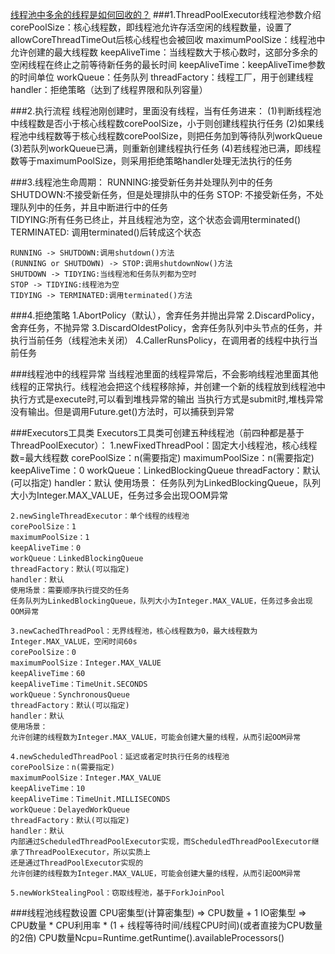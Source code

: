 [](https://www.cnblogs.com/fanguangdexiaoyuer/p/12332082.html#_label3_0)
[线程池中多余的线程是如何回收的？](https://mp.weixin.qq.com/s/CyOv2e0hTxzKG6yAgVtbcw)
###1.ThreadPoolExecutor线程池参数介绍
    corePoolSize：核心线程数，即线程池允许存活空闲的线程数量，设置了allowCoreThreadTimeOut后核心线程也会被回收
    maximumPoolSize：线程池中允许创建的最大线程数
    keepAliveTime：当线程数大于核心数时，这部分多余的空闲线程在终止之前等待新任务的最长时间
    keepAliveTime：keepAliveTime参数的时间单位
    workQueue：任务队列
    threadFactory：线程工厂，用于创建线程
    handler：拒绝策略（达到了线程界限和队列容量）

###2.执行流程
    线程池刚创建时，里面没有线程，当有任务进来：
    (1)判断线程池中线程数是否小于核心线程数corePoolSize，小于则创建线程执行任务
    (2)如果线程池中线程数等于核心线程数corePoolSize，则把任务加到等待队列workQueue
    (3)若队列workQueue已满，则重新创建线程执行任务
    (4)若线程池已满，即线程数等于maximumPoolSize，则采用拒绝策略handler处理无法执行的任务 

###3.线程池生命周期：
    RUNNING:接受新任务并处理队列中的任务
    SHUTDOWN:不接受新任务，但是处理排队中的任务 
    STOP: 不接受新任务，不处理队列中的任务，并且中断进行中的任务     
    TIDYING:所有任务已终止，并且线程池为空，这个状态会调用terminated()
    TERMINATED: 调用terminated()后转成这个状态
    
    RUNNING -> SHUTDOWN:调用shutdown()方法
    (RUNNING or SHUTDOWN) -> STOP:调用shutdownNow()方法
    SHUTDOWN -> TIDYING:当线程池和任务队列都为空时
    STOP -> TIDYING:线程池为空
    TIDYING -> TERMINATED:调用terminated()方法

###4.拒绝策略
    1.AbortPolicy（默认），舍弃任务并抛出异常
    2.DiscardPolicy，舍弃任务，不抛异常
    3.DiscardOldestPolicy，舍弃任务队列中头节点的任务，并执行当前任务（线程池未关闭）
    4.CallerRunsPolicy，在调用者的线程中执行当前任务

###线程池中的线程异常
    当线程池里面的线程异常后，不会影响线程池里面其他线程的正常执行。线程池会把这个线程移除掉，并创建一个新的线程放到线程池中
    执行方式是execute时,可以看到堆栈异常的输出
    当执行方式是submit时,堆栈异常没有输出。但是调用Future.get()方法时，可以捕获到异常


###Executors工具类
    Executors工具类可创建五种线程池（前四种都是基于ThreadPoolExecutor）：
    1.newFixedThreadPool：固定大小线程池，核心线程数=最大线程数
    corePoolSize：n(需要指定)
    maximumPoolSize：n(需要指定)
    keepAliveTime：0
    workQueue：LinkedBlockingQueue
    threadFactory：默认(可以指定)
    handler：默认
    使用场景：
    任务队列为LinkedBlockingQueue，队列大小为Integer.MAX_VALUE，任务过多会出现OOM异常

    2.newSingleThreadExecutor：单个线程的线程池
    corePoolSize：1
    maximumPoolSize：1
    keepAliveTime：0
    workQueue：LinkedBlockingQueue
    threadFactory：默认(可以指定)
    handler：默认
    使用场景：需要顺序执行提交的任务
    任务队列为LinkedBlockingQueue，队列大小为Integer.MAX_VALUE，任务过多会出现OOM异常

    3.newCachedThreadPool：无界线程池，核心线程数为0，最大线程数为Integer.MAX_VALUE，空闲时间60s
    corePoolSize：0
    maximumPoolSize：Integer.MAX_VALUE
    keepAliveTime：60
    keepAliveTime：TimeUnit.SECONDS
    workQueue：SynchronousQueue
    threadFactory：默认(可以指定)
    handler：默认
    使用场景：
    允许创建的线程数为Integer.MAX_VALUE，可能会创建大量的线程，从而引起OOM异常

    4.newScheduledThreadPool：延迟或者定时执行任务的线程池
    corePoolSize：n(需要指定)
    maximumPoolSize：Integer.MAX_VALUE
    keepAliveTime：10
    keepAliveTime：TimeUnit.MILLISECONDS
    workQueue：DelayedWorkQueue
    threadFactory：默认(可以指定)
    handler：默认
    内部通过ScheduledThreadPoolExecutor实现，而ScheduledThreadPoolExecutor继承了ThreadPoolExecutor，所以实质上
    还是通过ThreadPoolExecutor实现的
    允许创建的线程数为Integer.MAX_VALUE，可能会创建大量的线程，从而引起OOM异常

    5.newWorkStealingPool：窃取线程池，基于ForkJoinPool

###线程池线程数设置
    CPU密集型(计算密集型) => CPU数量 + 1
    IO密集型 => CPU数量 * CPU利用率 * (1 + 线程等待时间/线程CPU时间)(或者直接为CPU数量的2倍)
    CPU数量Ncpu=Runtime.getRuntime().availableProcessors()